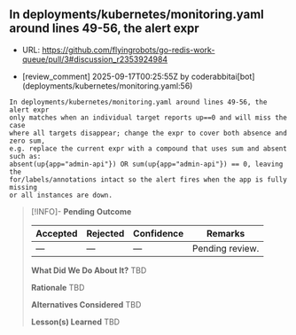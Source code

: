 ## In deployments/kubernetes/monitoring.yaml around lines 49-56, the alert expr

- URL: https://github.com/flyingrobots/go-redis-work-queue/pull/3#discussion_r2353924984

- [review_comment] 2025-09-17T00:25:55Z by coderabbitai[bot] (deployments/kubernetes/monitoring.yaml:56)

```text
In deployments/kubernetes/monitoring.yaml around lines 49-56, the alert expr
only matches when an individual target reports up==0 and will miss the case
where all targets disappear; change the expr to cover both absence and zero sum,
e.g. replace the current expr with a compound that uses sum and absent such as:
absent(up{app="admin-api"}) OR sum(up{app="admin-api"}) == 0, leaving the
for/labels/annotations intact so the alert fires when the app is fully missing
or all instances are down.
```

> [!INFO]- **Pending**
> **Outcome**
> 
> | Accepted | Rejected | Confidence | Remarks |
> |----------|----------|------------|---------|
> | — | — | — | Pending review. |
>
> **What Did We Do About It?**
> TBD
>
> **Rationale**
> TBD
>
> **Alternatives Considered**
> TBD
>
> **Lesson(s) Learned**
> TBD
